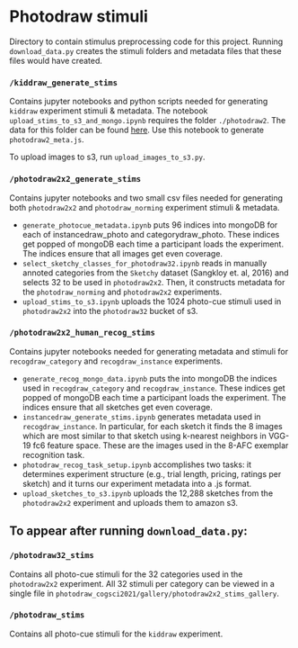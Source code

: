 # Photodraw stimuli

Directory to contain stimulus preprocessing code for this project. Running `download_data.py` creates the stimuli folders and metadata files that these files would have created.

### `/kiddraw_generate_stims`
Contains jupyter notebooks and python scripts needed for generating `kiddraw` experiment stimuli & metadata. The notebook `upload_stims_to_s3_and_mongo.ipynb` requires the folder `./photodraw2`. The data for this folder can be found [here](https://osf.io/49ypj/). Use this notebook to generate `photodraw2_meta.js`.

To upload images to s3, run `upload_images_to_s3.py`.

### `/photodraw2x2_generate_stims`
Contains jupyter notebooks and two small csv files needed for generating both `photodraw2x2` and `photodraw_norming` experiment stimuli & metadata.
- `generate_photocue_metadata.ipynb` puts 96 indices into mongoDB for each of instancedraw_photo and categorydraw_photo. These indices get popped of mongoDB each time a participant loads the experiment. The indices ensure that all images get even coverage.
- `select_sketchy_classes_for_photodraw32.ipynb` reads in manually annoted categories from the `Sketchy` dataset (Sangkloy et. al, 2016) and selects 32 to be used in `photodraw2x2`. Then, it constructs metadata for the `photodraw_norming` and `photodraw2x2` experiments.
- `upload_stims_to_s3.ipynb` uploads the 1024 photo-cue stimuli used in `photodraw2x2` into the `photodraw32` bucket of s3.

### `/photodraw2x2_human_recog_stims`
Contains jupyter notebooks needed for generating metadata and stimuli for `recogdraw_category` and `recogdraw_instance` experiments.
- `generate_recog_mongo_data.ipynb` puts the into mongoDB the indices used in `recogdraw_category` and `recogdraw_instance`. These indices get popped of mongoDB each time a participant loads the experiment. The indices ensure that all sketches get even coverage. 
- `instancedraw_generate_stims.ipynb` generates metadata used in `recogdraw_instance`. In particular, for each sketch it finds the 8 images which are most similar to that sketch using k-nearest neighbors in VGG-19 fc6 feature space. These are the images used in the 8-AFC exemplar recognition task.
- `photodraw_recog_task_setup.ipynb` accomplishes two tasks: it determines experiment structure (e.g., trial length, pricing, ratings per sketch) and it turns our experiment metadata into a .js format. 
- `upload_sketches_to_s3.ipynb` uploads the 12,288 sketches from the `photodraw2x2` experiment and uploads them to amazon s3. 

## To appear after running `download_data.py`:

### `/photodraw32_stims`
Contains all photo-cue stimuli for the 32 categories used in the `photodraw2x2` experiment. All 32 stimuli per category can be viewed in a single file in `photodraw_cogsci2021/gallery/photodraw2x2_stims_gallery`.

### `/photodraw_stims`
Contains all photo-cue stimuli for the `kiddraw` experiment.

